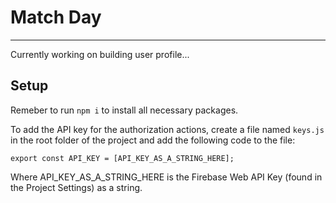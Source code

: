 # Match Day

---

Currently working on building user profile...

## Setup

Remeber to run `npm i` to install all necessary packages. 

To add the API key for the authorization actions, create a file named `keys.js` in the root folder of the project and add the following code to the file:

```
export const API_KEY = [API_KEY_AS_A_STRING_HERE];
```

Where API_KEY_AS_A_STRING_HERE is the Firebase Web API Key (found in the Project Settings) as a string.

